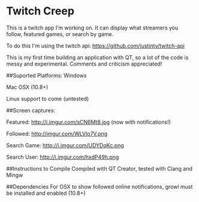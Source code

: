 # Twitch Creep
This is a twitch app I’m working on.  It can display what streamers you follow, featured games, or search by game.

To do this I'm using the twitch api: https://github.com/justintv/twitch-api

This is my first time building an application with QT, so a lot of the code is messy and experimental.  Comments and criticism appreciated!

##Suported Platforms:
Windows

Mac OSX (10.8+)

Linux support to come (untested)

##Screen captures:

Featured: http://i.imgur.com/sCN6Mt8.jpg (now with notifications!)

Followed: http://imgur.com/WLVlo7V.png

Search Game: http://i.imgur.com/UDYDqKc.png

Search User: http://i.imgur.com/hxdP49h.png

##Instructions to Compile
Compiled with QT Creator, tested with Clang and Mingw

##Dependencies
For OSX to show followed online notifications, growl must be installed and enabled (10.8+)

